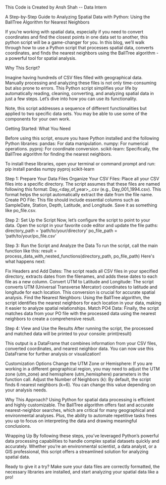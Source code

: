 This Code is Created by Ansh Shah -- Data Intern


A Step-by-Step Guide to Analyzing Spatial Data with Python: Using the BallTree Algorithm for Nearest Neighbors

If you’re working with spatial data, especially if you need to convert coordinates and find the closest points in one data set to another, this python script will be a game-changer for you. In this blog, we’ll walk through how to use a Python script that processes spatial data, converts coordinates, and finds the nearest neighbors using the BallTree algorithm - a powerful tool for spatial analysis. 

Why This Script?

Imagine having hundreds of CSV files filled with geographical data. Manually processing and analyzing these files is not only time-consuming but also prone to errors. This Python script simplifies your life by automatically reading, cleaning, converting, and analyzing spatial data in just a few steps. Let’s dive into how you can use its functionality. 

Note, this script addresses a sequence of different functionalities but applied to two specific data sets. You may be able to use some of the components for your own work.

Getting Started: What You Need

Before using this script, ensure you have Python installed and the following Python libraries:
pandas: For data manipulation.
numpy: For numerical operations.
pyproj: For coordinate conversion.
scikit-learn: Specifically, the BallTree algorithm for finding the nearest neighbors. 

To install these libraries, open your terminal or command prompt and run:
pip install pandas numpy pyproj scikit-learn

Step 1: Prepare Your Data Files
Organize Your CSV Files:
Place all your CSV files into a specific directory. The script assumes that these files are named following this format: Day_<day_of_year>_<year>.csv (e.g., Day_001_1994.csv). This format helps the script automatically extract the date from the file name.
Create PO File:
This file should include essential columns such as SampleDate, Station, Depth, Latitude, and Longitude. Save it as something like po_file.csv.

Step 2: Set Up the Script
Now, let’s configure the script to point to your data. Open the script in your favorite code editor and update the file paths:
directory_path = ‘path/to/your/directory’
po_file_path = ‘path/to/your/po_file.csv’

Step 3: Run the Script and Analyze the Data
To run the script, call the main function like this:
result = process_data_with_nested_functions(directory_path, po_file_path)
Here's what happens next:

Fix Headers and Add Dates:
The script reads all CSV files in your specified directory, extracts dates from the filenames, and adds these dates to each file as a new column.
Convert UTM to Latitude and Longitude:
The script converts UTM (Universal Transverse Mercator) coordinates to latitude and longitude for each location. This conversion is crucial for accurate spatial analysis.
Find the Nearest Neighbors:
Using the BallTree algorithm, the script identifies the nearest neighbors for each location in your data, making it easier to analyze spatial relationships.
Match PO4 Data:
Finally, the script matches data from your PO file with the processed data using the nearest neighbors to create a comprehensive result.

Step 4: View and Use the Results
After running the script, the processed and matched data will be printed to your console:
print(result)

This output is a DataFrame that combines information from your CSV files, converted coordinates, and nearest neighbor data. You can now use this DataFrame for further analysis or visualization!

Customization Options
Change the UTM Zone or Hemisphere:
If you are working in a different geographical region, you may need to adjust the UTM zone (utm_zone) and hemisphere (utm_hemisphere) parameters in the function call.
Adjust the Number of Neighbors (k):
By default, the script finds 6 nearest neighbors (k=6). You can change this value depending on your analysis needs.

Why This Approach?
Using Python for spatial data processing is efficient and highly customizable. The BallTree algorithm offers fast and accurate nearest-neighbor searches, which are critical for many geographical and environmental analyses. Plus, the ability to automate repetitive tasks frees you up to focus on interpreting the data and drawing meaningful conclusions.

Wrapping Up
By following these steps, you’ve leveraged Python’s powerful data processing capabilities to handle complex spatial datasets quickly and accurately. Whether you’re an environmental scientist, a data analyst, or a GIS professional, this script offers a streamlined solution for analyzing spatial data.

Ready to give it a try? Make sure your data files are correctly formatted, the necessary libraries are installed, and start analyzing your spatial data like a pro!

